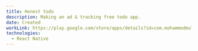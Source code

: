 ```yaml
---
title: Honest todo
description: Making an ad & tracking free todo app.
date: Created
workLink: https://play.google.com/store/apps/details?id=com.mohammedmulazada.honesttodo
technologies:
  - React Native
---
```


